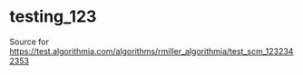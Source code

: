 # testing_123
Source for https://test.algorithmia.com/algorithms/rmiller_algorithmia/test_scm_1232342353
